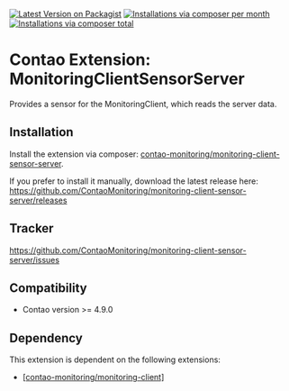 [![Latest Version on Packagist](http://img.shields.io/packagist/v/contao-monitoring/monitoring-client-sensor-server.svg?style=flat)](https://packagist.org/packages/contao-monitoring/monitoring-client-sensor-server)
[![Installations via composer per month](http://img.shields.io/packagist/dm/contao-monitoring/monitoring-client-sensor-server.svg?style=flat)](https://packagist.org/packages/contao-monitoring/monitoring-client-sensor-server)
[![Installations via composer total](http://img.shields.io/packagist/dt/contao-monitoring/monitoring-client-sensor-server.svg?style=flat)](https://packagist.org/packages/contao-monitoring/monitoring-client-sensor-server)

Contao Extension: MonitoringClientSensorServer
==============================================

Provides a sensor for the MonitoringClient, which reads the server data.


Installation
------------

Install the extension via composer: [contao-monitoring/monitoring-client-sensor-server](https://packagist.org/packages/contao-monitoring/monitoring-client-sensor-server).

If you prefer to install it manually, download the latest release here: https://github.com/ContaoMonitoring/monitoring-client-sensor-server/releases


Tracker
-------

https://github.com/ContaoMonitoring/monitoring-client-sensor-server/issues


Compatibility
-------------

- Contao version >= 4.9.0


Dependency
----------

This extension is dependent on the following extensions:

- [[contao-monitoring/monitoring-client]](https://packagist.org/packages/contao-monitoring/monitoring-client)
